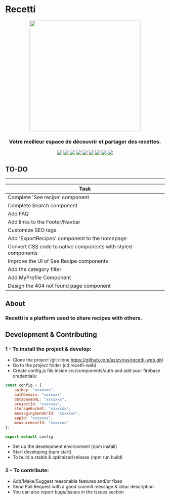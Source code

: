 # Recetti

<p align="center">
  <img src="https://user-images.githubusercontent.com/63454940/126222387-9987ef4f-aae6-4656-b3aa-6ab575775f80.png" width="350" />
  <h3 align="center">Votre meilleur espace de découvrir et partager des recettes.</h3>
</p>

<p align="center">
  <img src="https://img.shields.io/github/stars/azizvirus/recetti-web?color=f64152" />
  <img src="https://img.shields.io/github/contributors/AzizVirus/recetti-web?color=f64152" />
  <img src="https://img.shields.io/github/last-commit/AzizVirus/MoonMeet-Web?color=f64152" />
  <img src="https://visitor-badge.laobi.icu/badge?page_id=AzizVirus.recetti-web&color=f64152" />
  <img src="https://img.shields.io/github/languages/count/azizvirus/recetti-web?color=f64152" />
  <img src="https://img.shields.io/github/languages/top/azizvirus/recetti-web?color=f64152" />
  <img src="https://img.shields.io/badge/license-MIT-blue.svg?color=f64152" />
  <img src="https://img.shields.io/github/issues/AzizVirus/recetti-web?color=f64152" />
  <img src="https://img.shields.io/github/issues-pr/AzizVirus/recetti-web?color=f64152" />
</p>

## TO-DO
 ______________________________________________________________
| Task                                                         |
| ------------------------------------------------------------ |
| Complete 'See recipe' component                              |
| Complete Search component                                    |
| Add FAQ                                                      |
| Add links to the Footer/Navbar                               |
| Customize SEO tags                                           |
| Add 'ExportRecipes' component to the homepage                |
| Convert CSS code to native components with styled-components |
| Improve the UI of See Recipe components                      |
| Add the category filter                                      |
| Add MyProfile Component                                      |
| Design the 404 not found page component                      |



## About
### Recetti is a platform used to share recipes with others.





## Development & Contributing
### 1 - To install the project & develop:

- Clone the project (git clone https://github.com/azizvirus/recetti-web.git)
- Go to the project folder (cd recetti-web)
- Create config.js file inside src/components/auth and add your firebase credentials: 

```javascript
const config = {
    apiKey: "xxxxxxx",
    authDomain: "xxxxxxx",
    databaseURL: "xxxxxxx",
    projectId: "xxxxxxx",
    storageBucket: "xxxxxxx",
    messagingSenderId: "xxxxxxx",
    appId: "xxxxxxx",
    measurementId: "xxxxxxx"
};

export default config
```

- Set up the development environment (npm install)
- Start developing (npm start)
- To build a stable & optimized release (npm run build)

### 2 - To contribute:

- Add/Make/Suggest reasonable features and/or fixes
- Send Pull Request with a good commit message & clear description
- You can also report bugs/issues in the issues section
